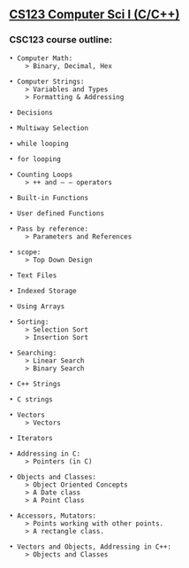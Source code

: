 ## [CS123 Computer Sci I (C/C++)](https://kenurbanparkland.wordpress.com/ken-urbans-parkland-class-content/csc-123/)

### CSC123 course outline:

    • Computer Math:  
        > Binary, Decimal, Hex  

    • Computer Strings:  
        > Variables and Types  
        > Formatting & Addressing  

    • Decisions
    
    • Multiway Selection

    • while looping

    • for looping

    • Counting Loops  
        > ++ and – – operators

    • Built-in Functions

    • User defined Functions  

    • Pass by reference:  
        > Parameters and References

    • scope:  
        > Top Down Design

    • Text Files  

    • Indexed Storage  

    • Using Arrays  

    • Sorting:  
        > Selection Sort
        > Insertion Sort

    • Searching:  
        > Linear Search
        > Binary Search

    • C++ Strings  

    • C strings  

    • Vectors  
        > Vectors

    • Iterators  

    • Addressing in C:  
        > Pointers (in C)

    • Objects and Classes:  
        > Object Oriented Concepts
        > A Date class
        > A Point Class

    • Accessors, Mutators:  
        > Points working with other points.
        > A rectangle class.

    • Vectors and Objects, Addressing in C++:  
        > Objects and Classes
